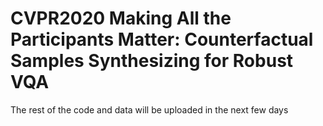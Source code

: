 # CVPR2020 Making All the Participants Matter: Counterfactual Samples Synthesizing for Robust VQA
The rest of the code and data will be uploaded in the next few days
